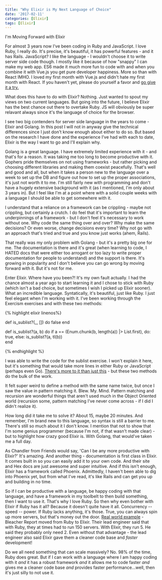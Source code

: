 ```yaml
---
title: "Why Elixir is My Next Language of Choice"
date: '2017-02-11'
categories: [Elixir]
tags: [Elixir]
---
```


I'm Moving Forward with Elixir

For almost 3 years now I've been coding in Ruby and JavaScript. I love Ruby, I really do. It's precise, it's beautiful, it has powerful features - and it has Rails. JavaScript? I like the language - I wouldn't choose it to write server side code though. I mostly like it because of how "snappy" I can make my web app. ES6 made it much more fun to code with and when you combine it with Vue.js you get pure developer happiness. More so than with React IMHO. I loved my first month with Vue.js and didn't hate my first month with React. If you haven't yet, please do yourself a favor and [go give it a try.](https://vuejs.org/)

What does this have to do with Elixir? Nothing. Just wanted to spout my views on two current languages. But going into the future, I believe Elixir has the best chance out there to overtake Ruby. JS will obviously be super relavant always since it's the language of choice for the browser.

I see two big contenders for server side language in the years to come - Elixir and Golang. In this post I will not in anyway give the technical differences since I just don't know enough about either to do so. But based on the research I have done and the experience I've had with each to date, Elixir is the way I want to go and I'll explain why.

Golang is a great language. I have extremely limited experience with it - and that's for a reason. It was taking me too long to become productive with it. Gophers pride themselves on not using frameworks - but rather picking and choosing different libraries and making them coexist peacefully. That's well and good and all, but when it takes a person new to the language over a week to set up the DB and figure out how to set up the proper associations, it's just not worth it to me. I'm still fairly new with programming and don't have a hugely extensive background with it (as I mentioned, I'm only about 3 years in). But I feel like I'm at a point where with a solid couple weeks with a language I should be able to get somewhere with it.

I understand that a reliance on a framework can be crippling - maybe not crippling, but certainly a crutch. I do feel that it's important to learn the underpinnings of a framework - but I don't feel it's necessary to work without one. Why code the same thing over and over? Why make the same decisions? Or even worse, change decisions every time? Why not go with an approach that's tried and true and you know just works (ahem, Rails).

That really was my only problem with Golang - but it's a pretty big one for me. The documentation is there and it's great (when learning to code, I HATED docs that were either too arrogant or too lazy to write proper documentation for people to understand) and the support is there. It's growing in popularity and I don't believe you can go wrong by moving forward with it. But it's not for me.

Enter Elixir. Where have you been?! It's my own fault actually. I had the chance almost a year ago to start learning it and I chose to stick with Ruby (which isn't a bad choice, but sometimes I wish I picked up Elixir sooner). What an incredible language. Syntatically, it's beautiful, just like Ruby. I just feel elegant when I'm working with it. I've been working through the Exercism exercises and with these two methods:

{% highlight elixir linenos%}

def is_sublist?(_, []) do
  false
end

def is_sublist?(a, b) do
  if a == (Enum.chunk(b, length(a)) |> List.first), do: true, else: is_sublist?(a, tl(b))  
end

{% endhighlight %}

I was able to write the code for the sublist exercise. I won't explain it here, but it's something that would take more lines in either Ruby or JavaScript (perhaps even Go). [There's more to it than just this](https://github.com/trevordjones/exercism-elixir/blob/master/sublist/sublist.exs) - but these two methods do the bulk of the work.

It felt super weird to define a method with the same name twice, but once I saw the value in pattern matching it. Blew. My. Mind. Pattern matching and recursion are wonderful things that aren't used much in the Object Oriented world (recursion some, pattern matching I've never come across - if I did I didn't realize it).

How long did it take me to solve it? About 15, maybe 20 minutes. And remember, I'm brand new to this language, so syntax is still a barrier to me. There's still so much about it I don't know. I mention that not to show that I'm some genius programmer (because I'm not, if that wasn't made clear) - but to highlight how crazy good Elixir is. With Golang, that would've taken me a full day.

As Chandler from Friends would say, 'Can I be any more productive with Elixir?' It's amazing. And another thing - documentation is first class in Elixir. It comes built in so you can easily add it to your own code. And their site and Hex docs are just awesome and super intuitive. And if this isn't enough, Elixir has a framework called Phoenix. Admittedly, I haven't been able to dig into Phoenix yet, but from what I've read, it's like Rails and can get you up and building in no time.

So if I can be productive with a language, be happy coding with that language, and have a framework in my toolbelt to then build something, then I want to use it. That's why I love Ruby. So then why even bother with Elixir if Ruby has it all? Because it doesn't quite have it all. Concurrency -- speed -- power. If Ruby lacks anything, it's those. True, you can always spin up more servers, but that's money out the door. [Real world example](http://www.techworld.com/apps/how-elixir-helped-bleacher-report-handle-8x-more-traffic-3653957/) - Bleacher Report moved from Ruby to Elixir. Their lead engineer said that with Ruby, they at times had to run 150 servers. With Elixir, they run 5. He said they probably only need 2. Even without that advantage - the lead engineer also said Elixir gave them a cleaner code base and *faster* development!

Do we all need something that can scale massively? No. 98% of the time, Ruby does great. But if I can work with a language where I am happy coding with it *and* it has a robust framework *and* it allows me to code faster *and* gives me a cleaner code base *and* provides faster performance...well, then it's just silly to not use it.
